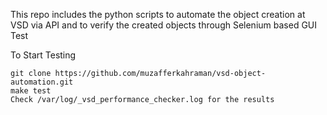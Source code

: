 This repo includes the python scripts to automate the object creation at VSD via API and to verify the created objects through Selenium based GUI Test

To Start Testing

    git clone https://github.com/muzafferkahraman/vsd-object-automation.git
    make test
    Check /var/log/_vsd_performance_checker.log for the results
